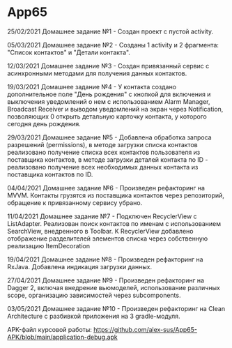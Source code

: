 # App65
25/02/2021 Домашнее задание №1 - Создан проект с пустой activity.

05/03/2021 Домашнее задание №2 - Созданы 1 activity и 2 фрагмента: "Список контактов" и "Детали
           контакта".

12/03/2021 Домашнее задание №3 - Создан привязанный сервис с асинхронными методами для получения
            данных контактов.

19/03/2021 Домашнее задание №4 - У контакта создано дополнительное поле "День рождения" с кнопкой
            для включения и выключения уведомлений о нем с использованием Alarm Manager,
            Broadcast Receiver и выводом уведомлений на экран через Notification, позволяющих
0            открыть детальную карточку контакта, у которого сегодня день рождения.

29/03/2021 Домашнее задание №5 - Добавлена обработка запроса разрешений (permissions), в методе
            загрузки списка контактов реализовано получение списка всех контактов пользователя из
            поставщика контактов, в методе загрузки деталей контакта по ID - реализовано получение
            всех необходимых данных контакта из поставщика контактов по ID.

04/04/2021 Домашнее задание №6 - Произведен рефакторинг на MVVM. Контакты грузятся  из
            поставщика контактов через репозиторий, обращение к привязанному сервису убрано.

11/04/2021 Домашнее задание №7 - Подключен RecyclerView с ListAdapter. Реализован поиск контактов
            по именам с использованием SearchView, внедренного в Toolbar. К RecyclerView добавлено
            отображение разделителей элементов списка через собственную реализацию ItemDecoration

19/04/2021 Домашнее задание №8 - Произведен рефакторинг на RxJava. Добавлена индикация загрузки
            данных.

27/04/2021 Домашнее задание №9 - Произведен рефакторинг на Dagger 2, включая внедрение вьюмоделей,
            использование различных scope, организацию зависимостей через subcomponents.

03/05/2021 Домашнее задание №10 - Произведен рефакторинг на Clean Architecture с разбивкой
            приложения на 3 gradle-модуля.
            
APK-файл курсовой работы:
https://github.com/alex-sus/App65-APK/blob/main/application-debug.apk
